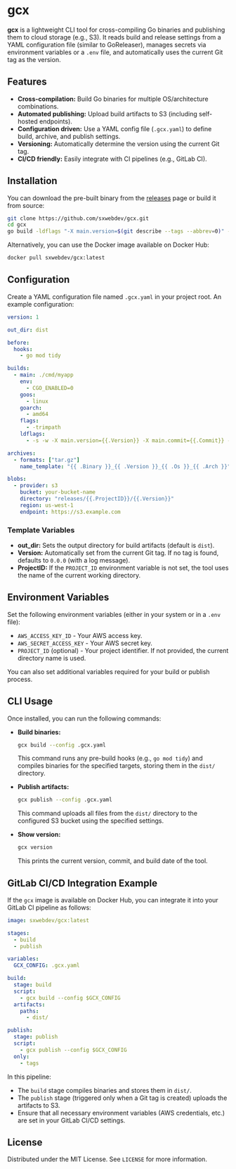 # gcx

**gcx** is a lightweight CLI tool for cross-compiling Go binaries and publishing them to cloud storage (e.g., S3). It reads build and release settings from a YAML configuration file (similar to GoReleaser), manages secrets via environment variables or a `.env` file, and automatically uses the current Git tag as the version.

## Features

- **Cross-compilation:** Build Go binaries for multiple OS/architecture combinations.
- **Automated publishing:** Upload build artifacts to S3 (including self-hosted endpoints).
- **Configuration driven:** Use a YAML config file (`.gcx.yaml`) to define build, archive, and publish settings.
- **Versioning:** Automatically determine the version using the current Git tag.
- **CI/CD friendly:** Easily integrate with CI pipelines (e.g., GitLab CI).

## Installation

You can download the pre-built binary from the [releases](https://github.com/sxwebdev/gcx/releases) page or build it from source:

```bash
git clone https://github.com/sxwebdev/gcx.git
cd gcx
go build -ldflags "-X main.version=$(git describe --tags --abbrev=0)" -o gcx .
```

Alternatively, you can use the Docker image available on Docker Hub:

```bash
docker pull sxwebdev/gcx:latest
```

## Configuration

Create a YAML configuration file named `.gcx.yaml` in your project root. An example configuration:

```yaml
version: 1

out_dir: dist

before:
  hooks:
    - go mod tidy

builds:
  - main: ./cmd/myapp
    env:
      - CGO_ENABLED=0
    goos:
      - linux
    goarch:
      - amd64
    flags:
      - -trimpath
    ldflags:
      - -s -w -X main.version={{.Version}} -X main.commit={{.Commit}} -X main.date={{.Date}}

archives:
  - formats: ["tar.gz"]
    name_template: "{{ .Binary }}_{{ .Version }}_{{ .Os }}_{{ .Arch }}"

blobs:
  - provider: s3
    bucket: your-bucket-name
    directory: "releases/{{.ProjectID}}/{{.Version}}"
    region: us-west-1
    endpoint: https://s3.example.com
```

### Template Variables

- **out_dir:** Sets the output directory for build artifacts (default is `dist`).
- **Version:** Automatically set from the current Git tag. If no tag is found, defaults to `0.0.0` (with a log message).
- **ProjectID:** If the `PROJECT_ID` environment variable is not set, the tool uses the name of the current working directory.

## Environment Variables

Set the following environment variables (either in your system or in a `.env` file):

- `AWS_ACCESS_KEY_ID` - Your AWS access key.
- `AWS_SECRET_ACCESS_KEY` - Your AWS secret key.
- `PROJECT_ID` (optional) - Your project identifier. If not provided, the current directory name is used.

You can also set additional variables required for your build or publish process.

## CLI Usage

Once installed, you can run the following commands:

- **Build binaries:**

  ```bash
  gcx build --config .gcx.yaml
  ```

  This command runs any pre-build hooks (e.g., `go mod tidy`) and compiles binaries for the specified targets, storing them in the `dist/` directory.

- **Publish artifacts:**

  ```bash
  gcx publish --config .gcx.yaml
  ```

  This command uploads all files from the `dist/` directory to the configured S3 bucket using the specified settings.

- **Show version:**

  ```bash
  gcx version
  ```

  This prints the current version, commit, and build date of the tool.

## GitLab CI/CD Integration Example

If the `gcx` image is available on Docker Hub, you can integrate it into your GitLab CI pipeline as follows:

```yaml
image: sxwebdev/gcx:latest

stages:
  - build
  - publish

variables:
  GCX_CONFIG: .gcx.yaml

build:
  stage: build
  script:
    - gcx build --config $GCX_CONFIG
  artifacts:
    paths:
      - dist/

publish:
  stage: publish
  script:
    - gcx publish --config $GCX_CONFIG
  only:
    - tags
```

In this pipeline:

- The `build` stage compiles binaries and stores them in `dist/`.
- The `publish` stage (triggered only when a Git tag is created) uploads the artifacts to S3.
- Ensure that all necessary environment variables (AWS credentials, etc.) are set in your GitLab CI/CD settings.

## License

Distributed under the MIT License. See `LICENSE` for more information.
